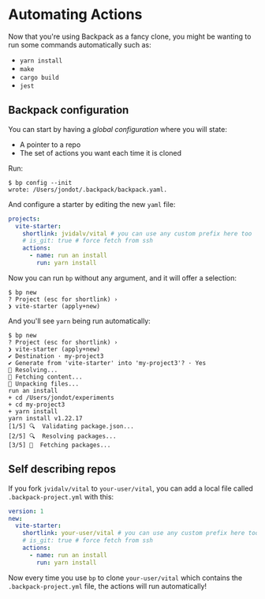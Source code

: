 # Automating Actions

Now that you're using Backpack as a fancy clone, you might be wanting to run some commands automatically such as:

* `yarn install`
* `make`
* `cargo build`
* `jest`

## Backpack configuration

You can start by having a _global configuration_ where you will state:

* A pointer to a repo
* The set of actions you want each time it is cloned


Run:

```
$ bp config --init
wrote: /Users/jondot/.backpack/backpack.yaml.
```

And configure a starter by editing the new `yaml` file:

```yaml
projects:
  vite-starter:
    shortlink: jvidalv/vital # you can use any custom prefix here too
    # is_git: true # force fetch from ssh
    actions:
      - name: run an install
        run: yarn install
```

Now you can run `bp` without any argument, and it will offer a selection:

```
$ bp new
? Project (esc for shortlink) ›
❯ vite-starter (apply+new)
```

And you'll see `yarn` being run automatically:

```
$ bp new
? Project (esc for shortlink) ›
❯ vite-starter (apply+new)
✔ Destination · my-project3
✔ Generate from 'vite-starter' into 'my-project3'? · Yes
🔮 Resolving...
🚚 Fetching content...
🎒 Unpacking files...
run an install
+ cd /Users/jondot/experiments
+ cd my-project3
+ yarn install
yarn install v1.22.17
[1/5] 🔍  Validating package.json...
[2/5] 🔍  Resolving packages...
[3/5] 🚚  Fetching packages...
```

## Self describing repos

If you fork `jvidalv/vital` to `your-user/vital`, you can add a local file called `.backpack-project.yml` with this:

```yaml
version: 1
new:
  vite-starter:
    shortlink: your-user/vital # you can use any custom prefix here too
    # is_git: true # force fetch from ssh
    actions:
      - name: run an install
        run: yarn install
```

Now every time you use `bp` to clone `your-user/vital` which contains the `.backpack-project.yml` file, the actions will run automatically!
